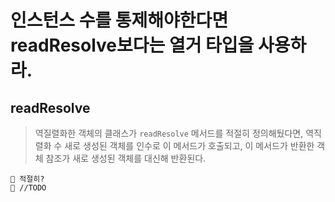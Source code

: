 # 인스턴스 수를 통제해야한다면 readResolve보다는 열거 타입을 사용하라.
## readResolve
> 역질렬화한 객체의 클래스가 `readResolve` 메서드를 적절히 정의해뒀다면, 역직렬화 수 새로 생성된 객체를 인수로 이 메서드가 호출되고, 
> 이 메서드가 반환한 객체 참조가 새로 생성된 객체를 대신해 반환된다.
```
🤔 적절히?
🤗 //TODO 
```
